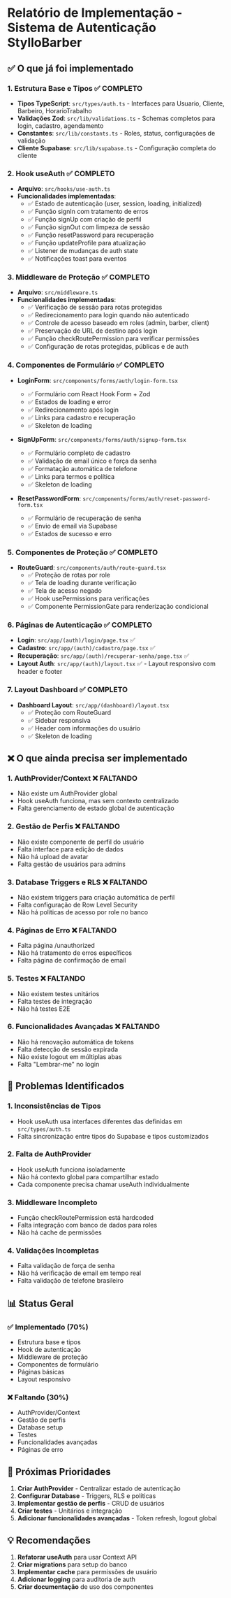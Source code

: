# Relatório de Implementação - Sistema de Autenticação StylloBarber

## ✅ O que já foi implementado

### 1. Estrutura Base e Tipos ✅ COMPLETO
- **Tipos TypeScript**: `src/types/auth.ts` - Interfaces para Usuario, Cliente, Barbeiro, HorarioTrabalho
- **Validações Zod**: `src/lib/validations.ts` - Schemas completos para login, cadastro, agendamento
- **Constantes**: `src/lib/constants.ts` - Roles, status, configurações de validação
- **Cliente Supabase**: `src/lib/supabase.ts` - Configuração completa do cliente

### 2. Hook useAuth ✅ COMPLETO
- **Arquivo**: `src/hooks/use-auth.ts`
- **Funcionalidades implementadas**:
  - ✅ Estado de autenticação (user, session, loading, initialized)
  - ✅ Função signIn com tratamento de erros
  - ✅ Função signUp com criação de perfil
  - ✅ Função signOut com limpeza de sessão
  - ✅ Função resetPassword para recuperação
  - ✅ Função updateProfile para atualização
  - ✅ Listener de mudanças de auth state
  - ✅ Notificações toast para eventos

### 3. Middleware de Proteção ✅ COMPLETO
- **Arquivo**: `src/middleware.ts`
- **Funcionalidades implementadas**:
  - ✅ Verificação de sessão para rotas protegidas
  - ✅ Redirecionamento para login quando não autenticado
  - ✅ Controle de acesso baseado em roles (admin, barber, client)
  - ✅ Preservação de URL de destino após login
  - ✅ Função checkRoutePermission para verificar permissões
  - ✅ Configuração de rotas protegidas, públicas e de auth

### 4. Componentes de Formulário ✅ COMPLETO
- **LoginForm**: `src/components/forms/auth/login-form.tsx`
  - ✅ Formulário com React Hook Form + Zod
  - ✅ Estados de loading e error
  - ✅ Redirecionamento após login
  - ✅ Links para cadastro e recuperação
  - ✅ Skeleton de loading

- **SignUpForm**: `src/components/forms/auth/signup-form.tsx`
  - ✅ Formulário completo de cadastro
  - ✅ Validação de email único e força da senha
  - ✅ Formatação automática de telefone
  - ✅ Links para termos e política
  - ✅ Skeleton de loading

- **ResetPasswordForm**: `src/components/forms/auth/reset-password-form.tsx`
  - ✅ Formulário de recuperação de senha
  - ✅ Envio de email via Supabase
  - ✅ Estados de sucesso e erro

### 5. Componentes de Proteção ✅ COMPLETO
- **RouteGuard**: `src/components/auth/route-guard.tsx`
  - ✅ Proteção de rotas por role
  - ✅ Tela de loading durante verificação
  - ✅ Tela de acesso negado
  - ✅ Hook usePermissions para verificações
  - ✅ Componente PermissionGate para renderização condicional

### 6. Páginas de Autenticação ✅ COMPLETO
- **Login**: `src/app/(auth)/login/page.tsx` ✅
- **Cadastro**: `src/app/(auth)/cadastro/page.tsx` ✅
- **Recuperação**: `src/app/(auth)/recuperar-senha/page.tsx` ✅
- **Layout Auth**: `src/app/(auth)/layout.tsx` ✅ - Layout responsivo com header e footer

### 7. Layout Dashboard ✅ COMPLETO
- **Dashboard Layout**: `src/app/(dashboard)/layout.tsx`
  - ✅ Proteção com RouteGuard
  - ✅ Sidebar responsiva
  - ✅ Header com informações do usuário
  - ✅ Skeleton de loading

## ❌ O que ainda precisa ser implementado

### 1. AuthProvider/Context ❌ FALTANDO
- Não existe um AuthProvider global
- Hook useAuth funciona, mas sem contexto centralizado
- Falta gerenciamento de estado global de autenticação

### 2. Gestão de Perfis ❌ FALTANDO
- Não existe componente de perfil do usuário
- Falta interface para edição de dados
- Não há upload de avatar
- Falta gestão de usuários para admins

### 3. Database Triggers e RLS ❌ FALTANDO
- Não existem triggers para criação automática de perfil
- Falta configuração de Row Level Security
- Não há políticas de acesso por role no banco

### 4. Páginas de Erro ❌ FALTANDO
- Falta página /unauthorized
- Não há tratamento de erros específicos
- Falta página de confirmação de email

### 5. Testes ❌ FALTANDO
- Não existem testes unitários
- Falta testes de integração
- Não há testes E2E

### 6. Funcionalidades Avançadas ❌ FALTANDO
- Não há renovação automática de tokens
- Falta detecção de sessão expirada
- Não existe logout em múltiplas abas
- Falta "Lembrar-me" no login

## 🔧 Problemas Identificados

### 1. Inconsistências de Tipos
- Hook useAuth usa interfaces diferentes das definidas em `src/types/auth.ts`
- Falta sincronização entre tipos do Supabase e tipos customizados

### 2. Falta de AuthProvider
- Hook useAuth funciona isoladamente
- Não há contexto global para compartilhar estado
- Cada componente precisa chamar useAuth individualmente

### 3. Middleware Incompleto
- Função checkRoutePermission está hardcoded
- Falta integração com banco de dados para roles
- Não há cache de permissões

### 4. Validações Incompletas
- Falta validação de força de senha
- Não há verificação de email em tempo real
- Falta validação de telefone brasileiro

## 📊 Status Geral

### ✅ Implementado (70%)
- Estrutura base e tipos
- Hook de autenticação
- Middleware de proteção
- Componentes de formulário
- Páginas básicas
- Layout responsivo

### ❌ Faltando (30%)
- AuthProvider/Context
- Gestão de perfis
- Database setup
- Testes
- Funcionalidades avançadas
- Páginas de erro

## 🎯 Próximas Prioridades

1. **Criar AuthProvider** - Centralizar estado de autenticação
2. **Configurar Database** - Triggers, RLS e políticas
3. **Implementar gestão de perfis** - CRUD de usuários
4. **Criar testes** - Unitários e integração
5. **Adicionar funcionalidades avançadas** - Token refresh, logout global

## 💡 Recomendações

1. **Refatorar useAuth** para usar Context API
2. **Criar migrations** para setup do banco
3. **Implementar cache** para permissões de usuário
4. **Adicionar logging** para auditoria de auth
5. **Criar documentação** de uso dos componentes